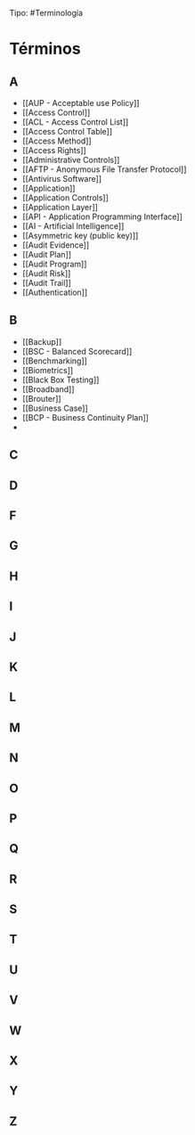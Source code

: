 Tipo: #Terminología

# Términos
## A
* [[AUP - Acceptable use Policy]]
* [[Access Control]]
* [[ACL - Access Control List]]
* [[Access Control Table]]
* [[Access Method]]
* [[Access Rights]]
* [[Administrative Controls]]
* [[AFTP - Anonymous File Transfer Protocol]]
* [[Antivirus Software]]
* [[Application]]
* [[Application Controls]]
* [[Application Layer]]
* [[API - Application Programming Interface]]
* [[AI - Artificial Intelligence]]
* [[Asymmetric key (public key)]]
* [[Audit Evidence]]
* [[Audit Plan]]
* [[Audit Program]]
* [[Audit Risk]]
* [[Audit Trail]]
* [[Authentication]]
## B
* [[Backup]]
* [[BSC - Balanced Scorecard]]
* [[Benchmarking]]
* [[Biometrics]]
* [[Black Box Testing]]
* [[Broadband]]
* [[Brouter]]
* [[Business Case]]
* [[BCP - Business Continuity Plan]]
* 
## C
## D
## F
## G
## H
## I
## J
## K
## L
## M
## N
## O
## P
## Q
## R
## S
## T
## U
## V
## W
## X
## Y
## Z

